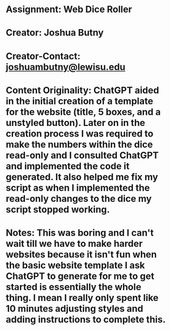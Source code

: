 # Assignment: Web Dice Roller
# Creator: Joshua Butny
# Creator-Contact: joshuambutny@lewisu.edu
# Content Originality: ChatGPT aided in the initial creation of a template for the website (title, 5 boxes, and a unstyled button). Later on in the creation process I was required to make the numbers within the dice read-only and I consulted ChatGPT and implemented the code it generated. It also helped me fix my script as when I implemented the read-only changes to the dice my script stopped working. 
# Notes: This was boring and I can't wait till we have to make harder websites because it isn't fun when the basic website template I ask ChatGPT to generate for me to get started is essentially the whole thing. I mean I really only spent like 10 minutes adjusting styles and adding instructions to complete this.